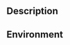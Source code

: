<!--

## Prerequisites

- Read the [contributing guidelines](https://github.com/sindresorhus/ava/blob/master/contributing.md).
- Support questions are better asked in our [chat](https://gitter.im/sindresorhus/ava) or on [Stack Overflow](https://stackoverflow.com/questions/tagged/ava).
- Ensure the issue isn't already reported.
- Should be reproducible with the latest AVA version. (Ensure `ava --version` matches ![](https://img.shields.io/npm/v/ava.svg))

-->

## Description

<!--

Description of the issue.

If it's a feature request, include why it should be added.

-->


## Environment

<!--

Include the Node.js version and operating system. Run the following to get it quickly:

```
node -e "var os=require('os');console.log('Node.js ' + process.version + '\n' + os.platform() + ' ' + os.release())"
```

-->
